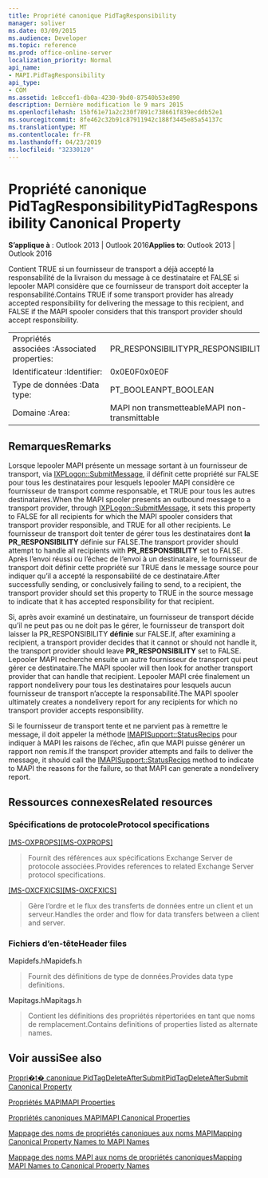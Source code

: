 ```yaml
---
title: Propriété canonique PidTagResponsibility
manager: soliver
ms.date: 03/09/2015
ms.audience: Developer
ms.topic: reference
ms.prod: office-online-server
localization_priority: Normal
api_name:
- MAPI.PidTagResponsibility
api_type:
- COM
ms.assetid: 1e8ccef1-db0a-4230-9bd0-87540b53e890
description: Dernière modification le 9 mars 2015
ms.openlocfilehash: 15bf61e71a2c230f7891c738661f839ecddb52e1
ms.sourcegitcommit: 8fe462c32b91c87911942c188f3445e85a54137c
ms.translationtype: MT
ms.contentlocale: fr-FR
ms.lasthandoff: 04/23/2019
ms.locfileid: "32330120"
---
```

# <a name="pidtagresponsibility-canonical-property"></a><span data-ttu-id="644d3-103">Propriété canonique PidTagResponsibility</span><span class="sxs-lookup"><span data-stu-id="644d3-103">PidTagResponsibility Canonical Property</span></span>

  
  
<span data-ttu-id="644d3-104">**S’applique à** : Outlook 2013 | Outlook 2016</span><span class="sxs-lookup"><span data-stu-id="644d3-104">**Applies to**: Outlook 2013 | Outlook 2016</span></span> 
  
<span data-ttu-id="644d3-105">Contient TRUE si un fournisseur de transport a déjà accepté la responsabilité de la livraison du message à ce destinataire et FALSE si lepooler MAPI considère que ce fournisseur de transport doit accepter la responsabilité.</span><span class="sxs-lookup"><span data-stu-id="644d3-105">Contains TRUE if some transport provider has already accepted responsibility for delivering the message to this recipient, and FALSE if the MAPI spooler considers that this transport provider should accept responsibility.</span></span>
  
|||
|:-----|:-----|
|<span data-ttu-id="644d3-106">Propriétés associées :</span><span class="sxs-lookup"><span data-stu-id="644d3-106">Associated properties:</span></span>  <br/> |<span data-ttu-id="644d3-107">PR_RESPONSIBILITY</span><span class="sxs-lookup"><span data-stu-id="644d3-107">PR_RESPONSIBILITY</span></span>  <br/> |
|<span data-ttu-id="644d3-108">Identificateur :</span><span class="sxs-lookup"><span data-stu-id="644d3-108">Identifier:</span></span>  <br/> |<span data-ttu-id="644d3-109">0x0E0F</span><span class="sxs-lookup"><span data-stu-id="644d3-109">0x0E0F</span></span>  <br/> |
|<span data-ttu-id="644d3-110">Type de données :</span><span class="sxs-lookup"><span data-stu-id="644d3-110">Data type:</span></span>  <br/> |<span data-ttu-id="644d3-111">PT_BOOLEAN</span><span class="sxs-lookup"><span data-stu-id="644d3-111">PT_BOOLEAN</span></span>  <br/> |
|<span data-ttu-id="644d3-112">Domaine :</span><span class="sxs-lookup"><span data-stu-id="644d3-112">Area:</span></span>  <br/> |<span data-ttu-id="644d3-113">MAPI non transmetteable</span><span class="sxs-lookup"><span data-stu-id="644d3-113">MAPI non-transmittable</span></span>  <br/> |
   
## <a name="remarks"></a><span data-ttu-id="644d3-114">Remarques</span><span class="sxs-lookup"><span data-stu-id="644d3-114">Remarks</span></span>

<span data-ttu-id="644d3-115">Lorsque lepooler MAPI présente un message sortant à un fournisseur de transport, via [IXPLogon::SubmitMessage](ixplogon-submitmessage.md), il définit cette propriété sur FALSE pour tous les destinataires pour lesquels lepooler MAPI considère ce fournisseur de transport comme responsable, et TRUE pour tous les autres destinataires.</span><span class="sxs-lookup"><span data-stu-id="644d3-115">When the MAPI spooler presents an outbound message to a transport provider, through [IXPLogon::SubmitMessage](ixplogon-submitmessage.md), it sets this property to FALSE for all recipients for which the MAPI spooler considers that transport provider responsible, and TRUE for all other recipients.</span></span> <span data-ttu-id="644d3-116">Le fournisseur de transport doit tenter de gérer tous les destinataires dont **la PR_RESPONSIBILITY** définie sur FALSE.</span><span class="sxs-lookup"><span data-stu-id="644d3-116">The transport provider should attempt to handle all recipients with **PR_RESPONSIBILITY** set to FALSE.</span></span> <span data-ttu-id="644d3-117">Après l’envoi réussi ou l’échec de l’envoi à un destinataire, le fournisseur de transport doit définir cette propriété sur TRUE dans le message source pour indiquer qu’il a accepté la responsabilité de ce destinataire.</span><span class="sxs-lookup"><span data-stu-id="644d3-117">After successfully sending, or conclusively failing to send, to a recipient, the transport provider should set this property to TRUE in the source message to indicate that it has accepted responsibility for that recipient.</span></span> 
  
<span data-ttu-id="644d3-118">Si, après avoir examiné un destinataire, un fournisseur de transport décide qu’il ne peut pas ou ne doit pas le gérer, le fournisseur de transport doit laisser la PR_RESPONSIBILITY **définie** sur FALSE.</span><span class="sxs-lookup"><span data-stu-id="644d3-118">If, after examining a recipient, a transport provider decides that it cannot or should not handle it, the transport provider should leave **PR_RESPONSIBILITY** set to FALSE.</span></span> <span data-ttu-id="644d3-119">Lepooler MAPI recherche ensuite un autre fournisseur de transport qui peut gérer ce destinataire.</span><span class="sxs-lookup"><span data-stu-id="644d3-119">The MAPI spooler will then look for another transport provider that can handle that recipient.</span></span> <span data-ttu-id="644d3-120">Lepooler MAPI crée finalement un rapport nondelivery pour tous les destinataires pour lesquels aucun fournisseur de transport n’accepte la responsabilité.</span><span class="sxs-lookup"><span data-stu-id="644d3-120">The MAPI spooler ultimately creates a nondelivery report for any recipients for which no transport provider accepts responsibility.</span></span> 
  
<span data-ttu-id="644d3-121">Si le fournisseur de transport tente et ne parvient pas à remettre le message, il doit appeler la méthode [IMAPISupport::StatusRecips](imapisupport-statusrecips.md) pour indiquer à MAPI les raisons de l’échec, afin que MAPI puisse générer un rapport non remis.</span><span class="sxs-lookup"><span data-stu-id="644d3-121">If the transport provider attempts and fails to deliver the message, it should call the [IMAPISupport::StatusRecips](imapisupport-statusrecips.md) method to indicate to MAPI the reasons for the failure, so that MAPI can generate a nondelivery report.</span></span> 
  
## <a name="related-resources"></a><span data-ttu-id="644d3-122">Ressources connexes</span><span class="sxs-lookup"><span data-stu-id="644d3-122">Related resources</span></span>

### <a name="protocol-specifications"></a><span data-ttu-id="644d3-123">Spécifications de protocole</span><span class="sxs-lookup"><span data-stu-id="644d3-123">Protocol specifications</span></span>

<span data-ttu-id="644d3-124">[[MS-OXPROPS]](https://msdn.microsoft.com/library/f6ab1613-aefe-447d-a49c-18217230b148%28Office.15%29.aspx)</span><span class="sxs-lookup"><span data-stu-id="644d3-124">[[MS-OXPROPS]](https://msdn.microsoft.com/library/f6ab1613-aefe-447d-a49c-18217230b148%28Office.15%29.aspx)</span></span>
  
> <span data-ttu-id="644d3-125">Fournit des références aux spécifications Exchange Server de protocole associées.</span><span class="sxs-lookup"><span data-stu-id="644d3-125">Provides references to related Exchange Server protocol specifications.</span></span>
    
<span data-ttu-id="644d3-126">[[MS-OXCFXICS]](https://msdn.microsoft.com/library/b9752f3d-d50d-44b8-9e6b-608a117c8532%28Office.15%29.aspx)</span><span class="sxs-lookup"><span data-stu-id="644d3-126">[[MS-OXCFXICS]](https://msdn.microsoft.com/library/b9752f3d-d50d-44b8-9e6b-608a117c8532%28Office.15%29.aspx)</span></span>
  
> <span data-ttu-id="644d3-127">Gère l’ordre et le flux des transferts de données entre un client et un serveur.</span><span class="sxs-lookup"><span data-stu-id="644d3-127">Handles the order and flow for data transfers between a client and server.</span></span>
    
### <a name="header-files"></a><span data-ttu-id="644d3-128">Fichiers d’en-tête</span><span class="sxs-lookup"><span data-stu-id="644d3-128">Header files</span></span>

<span data-ttu-id="644d3-129">Mapidefs.h</span><span class="sxs-lookup"><span data-stu-id="644d3-129">Mapidefs.h</span></span>
  
> <span data-ttu-id="644d3-130">Fournit des définitions de type de données.</span><span class="sxs-lookup"><span data-stu-id="644d3-130">Provides data type definitions.</span></span>
    
<span data-ttu-id="644d3-131">Mapitags.h</span><span class="sxs-lookup"><span data-stu-id="644d3-131">Mapitags.h</span></span>
  
> <span data-ttu-id="644d3-132">Contient les définitions des propriétés répertoriées en tant que noms de remplacement.</span><span class="sxs-lookup"><span data-stu-id="644d3-132">Contains definitions of properties listed as alternate names.</span></span>
    
## <a name="see-also"></a><span data-ttu-id="644d3-133">Voir aussi</span><span class="sxs-lookup"><span data-stu-id="644d3-133">See also</span></span>



[<span data-ttu-id="644d3-134">Propri�t� canonique PidTagDeleteAfterSubmit</span><span class="sxs-lookup"><span data-stu-id="644d3-134">PidTagDeleteAfterSubmit Canonical Property</span></span>](pidtagdeleteaftersubmit-canonical-property.md)


[<span data-ttu-id="644d3-135">Propriétés MAPI</span><span class="sxs-lookup"><span data-stu-id="644d3-135">MAPI Properties</span></span>](mapi-properties.md)
  
[<span data-ttu-id="644d3-136">Propriétés canoniques MAPI</span><span class="sxs-lookup"><span data-stu-id="644d3-136">MAPI Canonical Properties</span></span>](mapi-canonical-properties.md)
  
[<span data-ttu-id="644d3-137">Mappage des noms de propriétés canoniques aux noms MAPI</span><span class="sxs-lookup"><span data-stu-id="644d3-137">Mapping Canonical Property Names to MAPI Names</span></span>](mapping-canonical-property-names-to-mapi-names.md)
  
[<span data-ttu-id="644d3-138">Mappage des noms MAPI aux noms de propriétés canoniques</span><span class="sxs-lookup"><span data-stu-id="644d3-138">Mapping MAPI Names to Canonical Property Names</span></span>](mapping-mapi-names-to-canonical-property-names.md)

